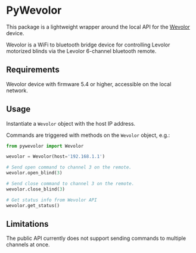 # PyWevolor

This package is a lightweight wrapper around the local API for the [Wevolor](https://wevolor.com/) device.

Wevolor is a WiFi to bluetooth bridge device for controlling Levolor motorized blinds via the Levolor 6-channel bluetooth remote.

## Requirements

Wevolor device with firmware 5.4 or higher, accessible on the local network.

## Usage

Instantiate a `Wevolor` object with the host IP address.

Commands are triggered with methods on the `Wevolor` object, e.g.:

```python
from pywevolor import Wevolor

wevolor = Wevolor(host='192.168.1.1')

# Send open command to channel 3 on the remote.
wevolor.open_blind(3)

# Send close command to channel 3 on the remote.
wevolor.close_blind(3)

# Get status info from Wevolor API
wevolor.get_status()
```

## Limitations

The public API currently does not support sending commands
to multiple channels at once.

